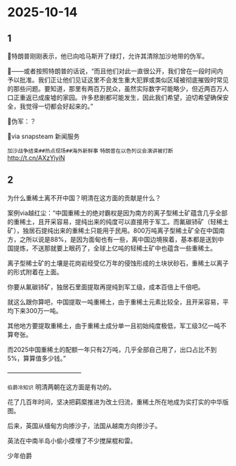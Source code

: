 # 2025-10-14

## 1

🔻特朗普刚刚表示，他已向哈马斯开了绿灯，允许其清除加沙地带的伪军。

🔻——或者按照特朗普的话说，“而且他们对此一直很公开，我们曾在一段时间内予以批准。我们正让他们见证这里不会发生重大犯罪或类似区域被彻底摧毁时常见的那些问题。要知道，那里有两百万民众，虽然实际数字可能略少，但近两百万人口正重返已成废墟的家园。许多悲剧都可能发生，因此我们希望，迫切希望确保安全，我觉得一切都会好起来的。”

🔻伪军：？

🔻via snapsteam 新闻服务

`加沙战争结束##热点现场##海外新鲜事` `特朗普在以色列议会演讲被打断` http://t.cn/AXzYiyiN

## 2

为什么重稀土离不开中国？明清在这方面的贡献是什么？

案例via越红尘：“中国重稀土的绝对霸权是因为南方的离子型稀土矿蕴含几乎全部的重稀土，且开采容易，提纯出来的纯度可以直接用于军工。而氟碳铈矿（轻稀土矿），独居石提纯出来的重稀土只能用于民用。800万吨离子型稀土矿全在中国南方，之所以说是88%，是因为面甸也有一些，离中国边境挨着，基本都是送到中国提炼，不送那就要上眼药了，全球上亿吨的轻稀土矿中也蕴含一些重稀土。

离子型稀士矿的土壤是花岗岩经受亿万年的侵蚀形成的土块状砂石，重稀土以离子的形式附着在上面。

你要从氟碳铈矿，独居石里面提取再提纯到军工级，成本百倍上千倍吧。

就这么跟你算吧，中国提取一吨重稀土，由于重稀土元素比较全，且开采容易，平均下来300万一吨。

其他地方要提取重稀土，由于重稀土成分单一且初始纯度极低，军工级3亿一吨不算夸张。

而2025中国重稀土的配额一年只有2万吨，几乎全部自己用了，出口占比不到5%，算算值多少钱。”

————————————

`伯爵冷知识` 明清两朝在这方面是有功的。

花了几百年时间，坚决把羁縻推进为改土归流，重稀土所在地成为实打实的中华版图。

后来，英国从缅甸方向掺沙子，法国从越南方向掺沙子。

英法在中南半岛小偷小摸埋了不少搅屎棍和雷。

少年伯爵

